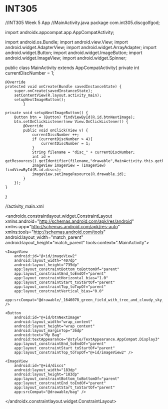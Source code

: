 # INT305
//INT305 Week 5 App
//MainActivity.java
package com.int305.discgolfgod;

import androidx.appcompat.app.AppCompatActivity;

import android.os.Bundle;
import android.view.View;
import android.widget.AdapterView;
import android.widget.ArrayAdapter;
import android.widget.Button;
import android.widget.ImageButton;
import android.widget.ImageView;
import android.widget.Spinner;

public class MainActivity extends AppCompatActivity{
    private int currentDiscNumber = 1;

    @Override
    protected void onCreate(Bundle savedInstanceState) {
        super.onCreate(savedInstanceState);
        setContentView(R.layout.activity_main);
        setupNextImageButton();
            }

    private void setupNextImageButton() {
        Button btn = (Button) findViewById(R.id.btnNextImage);
        btn.setOnClickListener(new View.OnClickListener() {
            @Override
            public void onClick(View v) {
                currentDiscNumber ++;
                if (currentDiscNumber > 4){
                    currentDiscNumber = 1;
                }
                String filename = "disc_" + currentDiscNumber;
                int id = getResources().getIdentifier(filename,"drawable",MainActivity.this.getPackageName());
                ImageView imageView = (ImageView) findViewById(R.id.discs);
                imageView.setImageResource(R.drawable.id);
            }
        });
    }


}

//activity_main.xml
<?xml version="1.0" encoding="utf-8"?>
<androidx.constraintlayout.widget.ConstraintLayout xmlns:android="http://schemas.android.com/apk/res/android"
    xmlns:app="http://schemas.android.com/apk/res-auto"
    xmlns:tools="http://schemas.android.com/tools"
    android:layout_width="match_parent"
    android:layout_height="match_parent"
    tools:context=".MainActivity">

    <ImageView
        android:id="@+id/imageView2"
        android:layout_width="407dp"
        android:layout_height="735dp"
        app:layout_constraintBottom_toBottomOf="parent"
        app:layout_constraintEnd_toEndOf="parent"
        app:layout_constraintHorizontal_bias="1.0"
        app:layout_constraintStart_toStartOf="parent"
        app:layout_constraintTop_toTopOf="parent"
        app:layout_constraintVertical_bias="0.0"
        app:srcCompat="@drawable/_1646078_green_field_with_tree_and_cloudy_sky_" />

    <Button
        android:id="@+id/btnNextImage"
        android:layout_width="wrap_content"
        android:layout_height="wrap_content"
        android:layout_marginTop="36dp"
        android:text="My Bag"
        android:textAppearance="@style/TextAppearance.AppCompat.Display3"
        app:layout_constraintEnd_toEndOf="parent"
        app:layout_constraintStart_toStartOf="parent"
        app:layout_constraintTop_toTopOf="@+id/imageView2" />

    <ImageView
        android:id="@+id/discs"
        android:layout_width="183dp"
        android:layout_height="183dp"
        app:layout_constraintBottom_toBottomOf="parent"
        app:layout_constraintEnd_toEndOf="parent"
        app:layout_constraintStart_toStartOf="parent"
        app:srcCompat="@drawable/bag" />

</androidx.constraintlayout.widget.ConstraintLayout>

